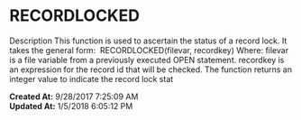 # RECORDLOCKED

Description This function is used to ascertain the status of a record lock. It takes the general form:  RECORDLOCKED(filevar, recordkey) Where: filevar is a file variable from a previously executed OPEN statement. recordkey is an expression for the record id that will be checked. The function returns an integer value to indicate the record lock stat  

**Created At:** 9/28/2017 7:25:09 AM  
**Updated At:** 1/5/2018 6:05:12 PM  

